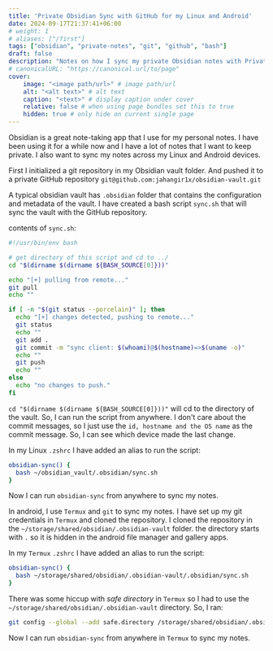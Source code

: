 ```yaml
---
title: 'Private Obsidian Sync with GitHub for my Linux and Android'
date: 2024-09-17T21:37:41+06:00
# weight: 1
# aliases: ["/first"]
tags: ["obsidian", "private-notes", "git", "github", "bash"]
draft: false
description: "Notes on how I sync my private Obsidian notes with Private GitHub repository for my Linux and Android devices."
# canonicalURL: "https://canonical.url/to/page"
cover:
    image: "<image path/url>" # image path/url
    alt: "<alt text>" # alt text
    caption: "<text>" # display caption under cover
    relative: false # when using page bundles set this to true
    hidden: true # only hide on current single page
---
```


Obsidian is a great note-taking app that I use for my personal notes. I have been using it for a while now and I have a lot of notes that I want to keep private. I also want to sync my notes across my Linux and Android devices.

First I initialized a git repository in my Obsidian vault folder. And pushed it to a private GitHub repository `git@github.com:jahangir1x/obsidian-vault.git`

A typical obsidian vault has `.obsidian` folder that contains the configuration and metadata of the vault. I have created a bash script `sync.sh` that will sync the vault with the GitHub repository.

contents of `sync.sh`:
```bash
#!/usr/bin/env bash

# get directory of this script and cd to ../
cd "$(dirname $(dirname ${BASH_SOURCE[0]}))"

echo "[+] pulling from remote..."
git pull
echo ""

if [ -n "$(git status --porcelain)" ]; then
  echo "[+] changes detected, pushing to remote..."
  git status
  echo ""
  git add .
  git commit -m "sync client: $(whoami)@$(hostname)=>$(uname -o)"
  echo ""
  git push
  echo ""
else
  echo "no changes to push."
fi
```
`cd "$(dirname $(dirname ${BASH_SOURCE[0]}))"` will cd to the directory of the vault. So, I can run the script from anywhere.
I don't care about the commit messages, so I just use the `id, hostname and the OS name` as the commit message. So, I can see which device made the last change.

In my Linux `.zshrc` I have added an alias to run the script:
```bash
obsidian-sync() {
  bash ~/obsidian_vault/.obsidian/sync.sh
}
```
Now I can run `obsidian-sync` from anywhere to sync my notes.

In android, I use `Termux` and `git` to sync my notes. I have set up my git credentials in `Termux` and cloned the repository. I cloned the repository in the `~/storage/shared/obsidian/.obsidian-vault` folder. the directory starts with `.` so it is hidden in the android file manager and gallery apps.

In my `Termux` `.zshrc` I have added an alias to run the script:
```bash
obsidian-sync() {
  bash ~/storage/shared/obsidian/.obsidian-vault/.obsidian/sync.sh
}
```

There was some hiccup with *safe directory* in `Termux` so I had to use the `~/storage/shared/obsidian/.obsidian-vault` directory. So, I ran:
```bash
git config --global --add safe.directory /storage/shared/obsidian/.obsidian-vault
```

Now I can run `obsidian-sync` from anywhere in `Termux` to sync my notes.